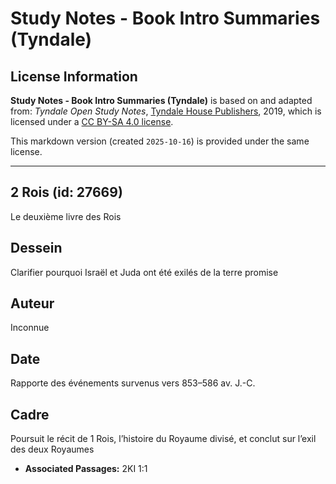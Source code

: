 # Study Notes - Book Intro Summaries (Tyndale)

## License Information

**Study Notes - Book Intro Summaries (Tyndale)** is based on and adapted from: _Tyndale Open Study Notes_, [Tyndale House Publishers](https://tyndaleopenresources.com/), 2019, which is licensed under a [CC BY-SA 4.0 license](https://creativecommons.org/licenses/by-sa/4.0/legalcode.en).

This markdown version (created `2025-10-16`) is provided under the same license.



--------------------------------

## 2 Rois (id: 27669)

Le deuxième livre des Rois

Dessein
-------

Clarifier pourquoi Israël et Juda ont été exilés de la terre promise

Auteur
------

Inconnue

Date
----

Rapporte des événements survenus vers 853–586 av. J.\-C.

Cadre
-----

Poursuit le récit de 1 Rois, l’histoire du Royaume divisé, et conclut sur l’exil des deux Royaumes

* **Associated Passages:** 2KI 1:1

